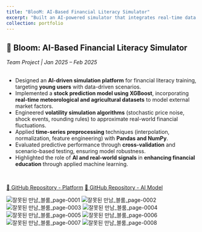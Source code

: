 ```yaml
---
title: "BlooM: AI-Based Financial Literacy Simulator"
excerpt: "Built an AI-powered simulator that integrates real-time data (weather & harvest) with financial modeling to train financial literacy. Focused on predictive modeling and volatility simulation.<br/><img src='/images/portfolio/bloom.png'>"
collection: portfolio
---
```


## 🏦 Bloom: AI-Based Financial Literacy Simulator  
*Team Project | Jan 2025 – Feb 2025*  
<br/>

- Designed an **AI-driven simulation platform** for financial literacy training, targeting **young users** with data-driven scenarios.  
- Implemented a **stock prediction model using XGBoost**, incorporating **real-time meteorological and agricultural datasets** to model external market factors.  
- Engineered **volatility simulation algorithms** (stochastic price noise, shock events, rounding rules) to approximate real-world financial fluctuations.  
- Applied **time-series preprocessing** techniques (interpolation, normalization, feature engineering) with **Pandas and NumPy**.  
- Evaluated predictive performance through **cross-validation** and scenario-based testing, ensuring model robustness.  
- Highlighted the role of **AI and real-world signals** in **enhancing financial education** through applied machine learning.  
<br/>

[🔗 GitHub Repository - Platform](https://github.com/JeongMinIsBest/Bloom)
[🔗 GitHub Repository - AI Model](https://github.com/JeongMinIsBest/2025-AICS-Bloom-MODEL)
<br/>

![잘못된 만남_블룸_page-0001](https://github.com/user-attachments/assets/42703dfa-a0ac-4350-9cd6-6946b5cdd0b2)
![잘못된 만남_블룸_page-0002](https://github.com/user-attachments/assets/da4137bd-c222-40fd-a454-b5b6b2a2e74b)
![잘못된 만남_블룸_page-0003](https://github.com/user-attachments/assets/9e6888b4-b12c-467b-bf11-2d3ebd02443b)
![잘못된 만남_블룸_page-0004](https://github.com/user-attachments/assets/bbcd35a1-1744-4d16-a6c3-24fb5a49f96c)
![잘못된 만남_블룸_page-0005](https://github.com/user-attachments/assets/965c2e99-f800-4443-bea2-c1777f7f40d8)
![잘못된 만남_블룸_page-0006](https://github.com/user-attachments/assets/e42fde61-66cc-40d4-b504-57078dcd6dec)
![잘못된 만남_블룸_page-0007](https://github.com/user-attachments/assets/98504925-d19e-4ec9-9270-1f04cee36825)
![잘못된 만남_블룸_page-0008](https://github.com/user-attachments/assets/151443e2-3302-40af-8ef1-e7ed6d43ffa2)
<br/>
